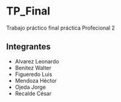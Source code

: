 # TP_Final
Trabajo práctico final práctica Profecional 2

## Integrantes
- Alvarez Leonardo
- Benitez Walter
- Figueredo Luis
- Mendoza Héctor
- Ojeda Jorge
- Recalde César
